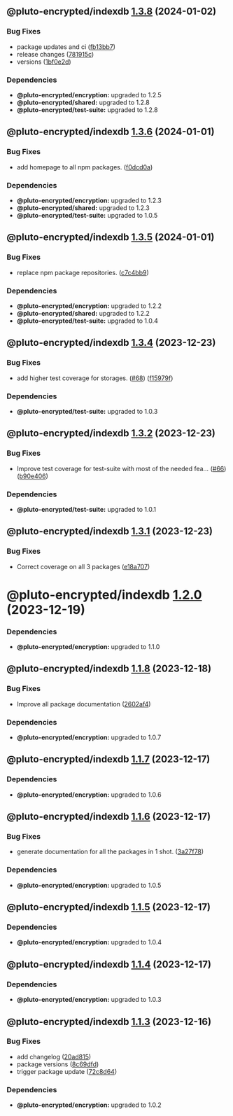 ## @pluto-encrypted/indexdb [1.3.8](https://github.com/atala-community-projects/pluto-encrypted/compare/@pluto-encrypted/indexdb@1.3.7...@pluto-encrypted/indexdb@1.3.8) (2024-01-02)


### Bug Fixes

* package updates and ci ([fb13bb7](https://github.com/atala-community-projects/pluto-encrypted/commit/fb13bb7942568b50b41f0c777fb1173bcd63dd3b))
* release changes ([781915c](https://github.com/atala-community-projects/pluto-encrypted/commit/781915ccd4443bae3b8716de76929aaf1af3cd3e))
* versions ([1bf0e2d](https://github.com/atala-community-projects/pluto-encrypted/commit/1bf0e2dbc9fb388f90c494858019af0ac29681da))





### Dependencies

* **@pluto-encrypted/encryption:** upgraded to 1.2.5
* **@pluto-encrypted/shared:** upgraded to 1.2.8
* **@pluto-encrypted/test-suite:** upgraded to 1.2.8

## @pluto-encrypted/indexdb [1.3.6](https://github.com/atala-community-projects/pluto-encrypted/compare/@pluto-encrypted/indexdb@1.3.5...@pluto-encrypted/indexdb@1.3.6) (2024-01-01)


### Bug Fixes

* add homepage to all npm packages. ([f0dcd0a](https://github.com/atala-community-projects/pluto-encrypted/commit/f0dcd0a90ff8cf5278de1158a6e90298d25d43c4))





### Dependencies

* **@pluto-encrypted/encryption:** upgraded to 1.2.3
* **@pluto-encrypted/shared:** upgraded to 1.2.3
* **@pluto-encrypted/test-suite:** upgraded to 1.0.5

## @pluto-encrypted/indexdb [1.3.5](https://github.com/atala-community-projects/pluto-encrypted/compare/@pluto-encrypted/indexdb@1.3.4...@pluto-encrypted/indexdb@1.3.5) (2024-01-01)


### Bug Fixes

* replace npm package repositories. ([c7c4bb9](https://github.com/atala-community-projects/pluto-encrypted/commit/c7c4bb9e5ab55762ac44bc9caa1b98094088647d))





### Dependencies

* **@pluto-encrypted/encryption:** upgraded to 1.2.2
* **@pluto-encrypted/shared:** upgraded to 1.2.2
* **@pluto-encrypted/test-suite:** upgraded to 1.0.4

## @pluto-encrypted/indexdb [1.3.4](https://github.com/elribonazo/pluto-encrypted/compare/@pluto-encrypted/indexdb@1.3.3...@pluto-encrypted/indexdb@1.3.4) (2023-12-23)


### Bug Fixes

* add higher test coverage for storages. ([#68](https://github.com/elribonazo/pluto-encrypted/issues/68)) ([f15979f](https://github.com/elribonazo/pluto-encrypted/commit/f15979fff3c58f04d0eb617eda3a5eb677b1dfa1))





### Dependencies

* **@pluto-encrypted/test-suite:** upgraded to 1.0.3

## @pluto-encrypted/indexdb [1.3.2](https://github.com/elribonazo/pluto-encrypted/compare/@pluto-encrypted/indexdb@1.3.1...@pluto-encrypted/indexdb@1.3.2) (2023-12-23)


### Bug Fixes

* Improve test coverage for test-suite with most of the needed fea… ([#66](https://github.com/elribonazo/pluto-encrypted/issues/66)) ([b90e406](https://github.com/elribonazo/pluto-encrypted/commit/b90e40670e82808f38b880456ccc0c5505b48757))





### Dependencies

* **@pluto-encrypted/test-suite:** upgraded to 1.0.1

## @pluto-encrypted/indexdb [1.3.1](https://github.com/elribonazo/pluto-encrypted/compare/@pluto-encrypted/indexdb@1.3.0...@pluto-encrypted/indexdb@1.3.1) (2023-12-23)


### Bug Fixes

* Correct coverage on all 3 packages ([e18a707](https://github.com/elribonazo/pluto-encrypted/commit/e18a707b49784b6eace13aaa69e8d4fd4526626b))

# @pluto-encrypted/indexdb [1.2.0](https://github.com/elribonazo/pluto-encrypted/compare/@pluto-encrypted/indexdb@1.1.8...@pluto-encrypted/indexdb@1.2.0) (2023-12-19)





### Dependencies

* **@pluto-encrypted/encryption:** upgraded to 1.1.0

## @pluto-encrypted/indexdb [1.1.8](https://github.com/elribonazo/pluto-encrypted/compare/@pluto-encrypted/indexdb@1.1.7...@pluto-encrypted/indexdb@1.1.8) (2023-12-18)


### Bug Fixes

* Improve all package documentation ([2602af4](https://github.com/elribonazo/pluto-encrypted/commit/2602af4f37f97eb2f70d39d79eb3c3e715e7cead))





### Dependencies

* **@pluto-encrypted/encryption:** upgraded to 1.0.7

## @pluto-encrypted/indexdb [1.1.7](https://github.com/elribonazo/pluto-encrypted/compare/@pluto-encrypted/indexdb@1.1.6...@pluto-encrypted/indexdb@1.1.7) (2023-12-17)





### Dependencies

* **@pluto-encrypted/encryption:** upgraded to 1.0.6

## @pluto-encrypted/indexdb [1.1.6](https://github.com/elribonazo/pluto-encrypted/compare/@pluto-encrypted/indexdb@1.1.5...@pluto-encrypted/indexdb@1.1.6) (2023-12-17)


### Bug Fixes

* generate documentation for all the packages in 1 shot. ([3a27f78](https://github.com/elribonazo/pluto-encrypted/commit/3a27f78d122855a353efe814fdb7e48e0222ade2))





### Dependencies

* **@pluto-encrypted/encryption:** upgraded to 1.0.5

## @pluto-encrypted/indexdb [1.1.5](https://github.com/elribonazo/pluto-encrypted/compare/@pluto-encrypted/indexdb@1.1.4...@pluto-encrypted/indexdb@1.1.5) (2023-12-17)





### Dependencies

* **@pluto-encrypted/encryption:** upgraded to 1.0.4

## @pluto-encrypted/indexdb [1.1.4](https://github.com/elribonazo/pluto-encrypted/compare/@pluto-encrypted/indexdb@1.1.3...@pluto-encrypted/indexdb@1.1.4) (2023-12-17)





### Dependencies

* **@pluto-encrypted/encryption:** upgraded to 1.0.3

## @pluto-encrypted/indexdb [1.1.3](https://github.com/elribonazo/pluto-encrypted/compare/@pluto-encrypted/indexdb@1.1.2...@pluto-encrypted/indexdb@1.1.3) (2023-12-16)


### Bug Fixes

* add changelog ([20ad815](https://github.com/elribonazo/pluto-encrypted/commit/20ad81572085922aafdf5ce0978c17af3125f6e4))
* package versions ([8c69dfd](https://github.com/elribonazo/pluto-encrypted/commit/8c69dfd143c5db3fd174557a4bc92394bd503b86))
* trigger package update ([72c8d64](https://github.com/elribonazo/pluto-encrypted/commit/72c8d645db13000945b438cb223728c55f910433))





### Dependencies

* **@pluto-encrypted/encryption:** upgraded to 1.0.2
